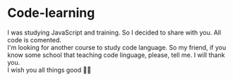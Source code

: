 # Code-learning

I was studying JavaScript and training. So I decided to share with you. All code is comented. 
<br>
I'm looking for another course to study code language. So my friend, if you know some school that teaching code linguage, please, tell me. I will thank you.
<br>
I wish you all things good ✌🏼
<br>
#
